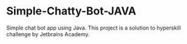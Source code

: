 # Simple-Chatty-Bot-JAVA
Simple chat bot app using Java. This project is a solution to hyperskill challenge by Jetbrains Academy.
